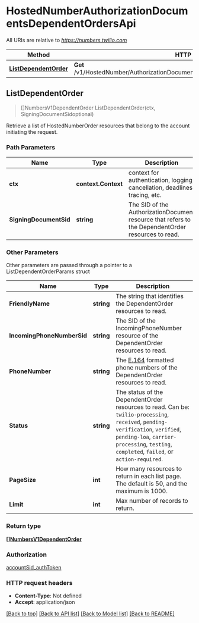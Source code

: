# HostedNumberAuthorizationDocumentsDependentOrdersApi

All URIs are relative to *https://numbers.twilio.com*

Method | HTTP request | Description
------------- | ------------- | -------------
[**ListDependentOrder**](HostedNumberAuthorizationDocumentsDependentOrdersApi.md#ListDependentOrder) | **Get** /v1/HostedNumber/AuthorizationDocuments/{SigningDocumentSid}/DependentOrders | 



## ListDependentOrder

> []NumbersV1DependentOrder ListDependentOrder(ctx, SigningDocumentSidoptional)



Retrieve a list of HostedNumberOrder resources that belong to the account initiating the request.

### Path Parameters


Name | Type | Description
------------- | ------------- | -------------
**ctx** | **context.Context** | context for authentication, logging, cancellation, deadlines, tracing, etc.
**SigningDocumentSid** | **string** | The SID of the AuthorizationDocument resource that refers to the DependentOrder resources to read.

### Other Parameters

Other parameters are passed through a pointer to a ListDependentOrderParams struct


Name | Type | Description
------------- | ------------- | -------------
**FriendlyName** | **string** | The string that identifies the DependentOrder resources to read.
**IncomingPhoneNumberSid** | **string** | The SID of the IncomingPhoneNumber resource of the DependentOrder resources to read.
**PhoneNumber** | **string** | The [E.164](https://www.twilio.com/docs/glossary/what-e164) formatted phone numbers of the DependentOrder resources to read.
**Status** | **string** | The status of the DependentOrder resources to read. Can be: `twilio-processing`, `received`, `pending-verification`, `verified`, `pending-loa`, `carrier-processing`, `testing`, `completed`, `failed`, or `action-required`.
**PageSize** | **int** | How many resources to return in each list page. The default is 50, and the maximum is 1000.
**Limit** | **int** | Max number of records to return.

### Return type

[**[]NumbersV1DependentOrder**](NumbersV1DependentOrder.md)

### Authorization

[accountSid_authToken](../README.md#accountSid_authToken)

### HTTP request headers

- **Content-Type**: Not defined
- **Accept**: application/json

[[Back to top]](#) [[Back to API list]](../README.md#documentation-for-api-endpoints)
[[Back to Model list]](../README.md#documentation-for-models)
[[Back to README]](../README.md)

